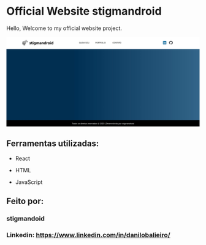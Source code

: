 # Official Website stigmandroid

Hello, Welcome to my official website project.

![image](https://github.com/stigmandroid/stigmandroid/blob/master/firstview.jpg)

## Ferramentas utilizadas:

-   React

-   HTML

-   JavaScript

## Feito por:

### stigmandoid

### Linkedin: https://www.linkedin.com/in/danilobalieiro/
